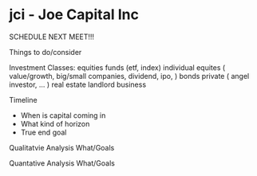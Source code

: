 jci - Joe Capital Inc
===


SCHEDULE NEXT MEET!!!


Things to do/consider

Investment Classes:
equities
	funds (etf, index)
	individual equites ( value/growth, big/small companies, dividend, ipo, )
bonds
private ( angel investor, ... )
real estate
     landlord
business


Timeline
- When is capital coming in
- What kind of horizon
- True end goal


Qualitatvie Analysis What/Goals


Quantative Analysis What/Goals


